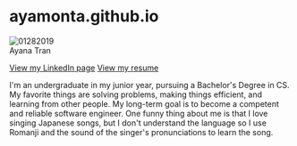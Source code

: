# ayamonta.github.io
![01282019](https://github.com/user-attachments/assets/b64b84aa-d6e5-4698-a1b6-27c755d99593)  
Ayana Tran  

[View my LinkedIn page](linkedin.com/in/ayatn)
[View my resume](docs.google.com/document/d/1iEMYUpNmczf7WG4-v-bN8AK2gV1PBHRHT5JhkI8Hyr8/edit?usp=sharing)


I'm an undergraduate in my junior year, pursuing a Bachelor's Degree in CS. My favorite things are solving problems, making things efficient, and learning from other people. My long-term goal is to become a competent and reliable software engineer. One funny thing about me is that I love singing Japanese songs, but I don't understand the language so I use Romanji and the sound of the singer's pronunciations to learn the song.  
